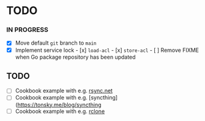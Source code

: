 # TODO

### IN PROGRESS

- [x] Move default `git` branch to `main`
- [x] Implement service lock
      - [x] `load-acl` 
      - [x] `store-acl`
      - [ ] Remove FIXME when Go package repository has been updated

## TODO

- [ ] Cookbook example with e.g. [rsync.net](https://www.rsync.net)
- [ ] Cookbook example with e.g. [syncthing](https://tonsky.me/blog/syncthing
- [ ] Cookbook example with e.g. [rclone](https://rclone.org)
